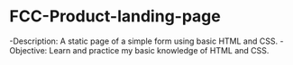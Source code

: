 # FCC-Product-landing-page

-Description: A static page of a simple form using basic HTML and CSS.
-Objective: Learn and practice my basic knowledge of HTML and CSS.
